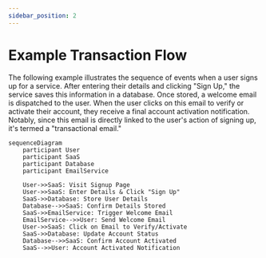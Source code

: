 ```yaml
---
sidebar_position: 2
---
```


# Example Transaction Flow

The following example illustrates the sequence of events when a user signs up for a service. After entering their details and clicking "Sign Up," the service saves this information in a database. Once stored, a welcome email is dispatched to the user. When the user clicks on this email to verify or activate their account, they receive a final account activation notification. Notably, since this email is directly linked to the user's action of signing up, it's termed a "transactional email."

```mermaid
sequenceDiagram
    participant User
    participant SaaS
    participant Database
    participant EmailService

    User->>SaaS: Visit Signup Page
    User->>SaaS: Enter Details & Click "Sign Up"
    SaaS->>Database: Store User Details
    Database-->>SaaS: Confirm Details Stored
    SaaS->>EmailService: Trigger Welcome Email
    EmailService-->>User: Send Welcome Email
    User->>SaaS: Click on Email to Verify/Activate
    SaaS->>Database: Update Account Status
    Database-->>SaaS: Confirm Account Activated
    SaaS-->>User: Account Activated Notification
```
